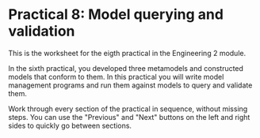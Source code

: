 # Practical 8: Model querying and validation

This is the worksheet for the eigth practical in the Engineering 2 module.

In the sixth practical, you developed three metamodels and constructed models that conform to them. In this practical you will write model management programs and run them against models to query and validate them.

Work through every section of the practical in sequence, without missing steps. You can use the "Previous" and "Next" buttons on the left and right sides to quickly go between sections.